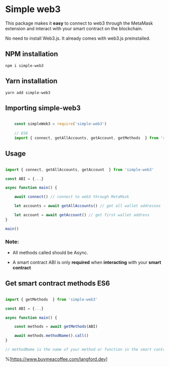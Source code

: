 # Simple web3

This package makes it **easy** to connect to web3 through the MetaMask extension and interact with your smart contract on the blockchain.

No need to install Web3.js. It already comes with web3.js preinstalled.


## NPM installation

```npm i simple-web3```

## Yarn installation

```yarn add simple-web3```


## Importing simple-web3

``` javascript

    const simpleWeb3 = require('simple-web3')
    
    // ES6
    import { connect, getAllAccounts, getAccount, getMethods  } from 'simple-web3'

```


## Usage

```javascript

import { connect, getAllAccounts, getAccount  } from 'simple-web3'

const ABI = {...}

async function main() {

    await connect() // connect to web3 through MetaMask

    let accounts = await getAllAccounts() // get all wallet addresses

    let account = await getAccount() // get first wallet address
}

main()

```


### Note:

- All methods called should be Async.

- A smart contract ABI is only **required** when **interacting** with your **smart contract**


## Get smart contract methods ES6

``` javascript

import { getMethods  } from 'simple-web3'

const ABI = {...}

async function main() {

    const methods = await getMethods(ABI)

    await methods.methodName().call()
}

// methodName is the name of your method or function in the smart contract

```

%[https://www.buymeacoffee.com/langford.dev]